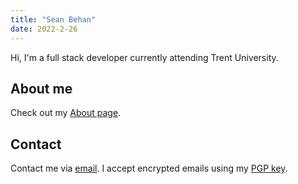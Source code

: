 ```yaml
---
title: "Sean Behan"
date: 2022-2-26
---
```


Hi, I'm a full stack developer currently attending Trent University.

About me
--------

Check out my [About page](/about.html).

Contact
-------

Contact me via [email](mailto:codebam@riseup.net). I accept encrypted emails
using my [PGP key](/publickey.txt).
